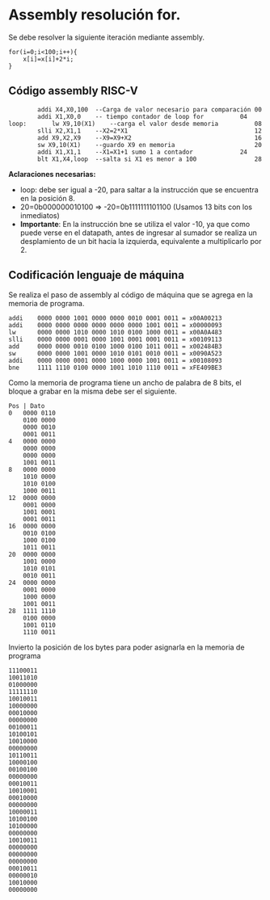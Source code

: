 # Assembly resolución for.

Se debe resolver la siguiente iteración mediante assembly.
```
for(i=0;i<100;i++){
	x[i]=x[i]+2*i;
}
```
## Código assembly RISC-V
```
		addi X4,X0,100	--Carga de valor necesario para comparación 00 
		addi X1,X0,0	-- tiempo contador de loop for 			04	
loop:		lw X9,10(X1)    --carga el valor desde memoria			08
		slli X2,X1,1	--X2=2*X1									12
		add X9,X2,X9	--X9=X9+X2									16
		sw X9,10(X1)	--guardo X9 en memoria						20
		addi X1,X1,1	--X1=X1+1 sumo 1 a contador				24
		blt X1,X4,loop 	--salta si X1 es menor a 100				28
```
**Aclaraciones necesarias:**
* loop: debe ser igual a -20, para saltar a la instrucción que se encuentra en la posición 8.
* 20=0b000000010100 => -20=0b1111111101100 (Usamos 13 bits con los inmediatos)
* **Importante**: En la instrucción bne se utiliza el valor -10, ya que como puede verse en el datapath, antes de ingresar al sumador se realiza un desplamiento de un bit hacia la izquierda, equivalente a multiplicarlo por 2.

## Codificación lenguaje de máquina
Se realiza el paso de assembly al código de máquina que se agrega en la memoria de programa.
```
addi	0000 0000 1001 0000 0000 0010 0001 0011 = x00A00213
addi	0000 0000 0000 0000 0000 0000 1001 0011	= x00000093
lw		0000 0000 1010 0000 1010 0100 1000 0011 = x00A0A483
slli	0000 0000 0001 0000 1001 0001 0001 0011 = x00109113
add 	0000 0000 0010 0100 1000 0100 1011 0011 = x002484B3
sw 		0000 0000 1001 0000 1010 0101 0010 0011 = x0090A523
addi	0000 0000 0001 0000 1000 0000 1001 0011 = x00108093
bne 	1111 1110 0100 0000 1001 1010 1110 0011 = xFE409BE3
```

Como la memoria de programa tiene un ancho de palabra de 8 bits, el bloque a grabar en la misma debe ser el siguiente.
```
Pos | Dato
0	0000 0110 
	0100 0000 
	0000 0010 
	0001 0011
4	0000 0000 
	0000 0000 
	0000 0000 
	1001 0011	
8	0000 0000 
	1010 0000 
	1010 0100 
	1000 0011 
12	0000 0000 
	0001 0000 
	1001 0001 
	0001 0011 
16	0000 0000 
	0010 0100 
	1000 0100 
	1011 0011 
20	0000 0000 
	1001 0000 
	1010 0101 
	0010 0011 
24	0000 0000 
	0001 0000 
	1000 0000 
	1001 0011 
28	1111 1110 
 	0100 0000 
 	1001 0110 
 	1110 0011
```

 
 
Invierto la posición de los bytes para poder asignarla en la memoria de programa
 
 
```
11100011
10011010
01000000
11111110
10010011 
10000000 
00010000 
00000000
00100011
10100101
10010000
00000000
10110011
10000100
00100100
00000000
00010011
10010001
00010000
00000000
10000011
10100100
10100000
00000000
10010011
00000000
00000000
00000000
00010011
00000010
10010000 
00000000
```




